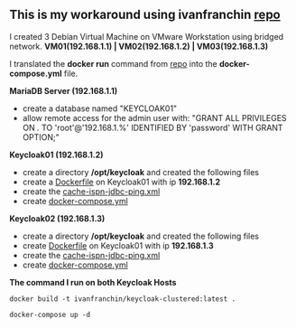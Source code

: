 

## This is my workaround using ivanfranchin [repo](https://github.com/ivangfr/keycloak-clustered)

I created 3 Debian Virtual Machine on VMware Workstation using bridged network. **VM01(192.168.1.1) | VM02(192.168.1.2) | VM03(192.168.1.3)**

I translated the **docker run** command from [repo](https://github.com/ivangfr/keycloak-clustered) into the **docker-compose.yml** file.


**MariaDB Server (192.168.1.1)**

- create a database named "KEYCLOAK01"
- allow remote access for the admin user with:
  "GRANT ALL PRIVILEGES ON *.* TO 'root'@'192.168.1.%' IDENTIFIED BY 'password' WITH GRANT OPTION;"



**Keycloak01 (192.168.1.2)**

- create a directory **/opt/keycloak** and created the following files
- create a [Dockerfile](https://github.com/hakimnorizman-work/keycloak-jdbc-ivanfranchin/blob/main/Dockerfile) on Keycloak01 with ip **192.168.1.2**
- create the [cache-ispn-jdbc-ping.xml](https://github.com/hakimnorizman-work/keycloak-jdbc-ivanfranchin/blob/main/cache-ispn-jdbc-ping.xml) 
- create [docker-compose.yml](https://github.com/hakimnorizman-work/keycloak-jdbc-ivanfranchin/blob/main/keycloak01-docker-compose.yml) 



**Keycloak02 (192.168.1.3)**

- create a directory **/opt/keycloak** and created the following files
- create [Dockerfile](https://github.com/hakimnorizman-work/keycloak-jdbc-ivanfranchin/blob/main/Dockerfile) on Keycloak01 with ip **192.168.1.3**
- create the [cache-ispn-jdbc-ping.xml](https://github.com/hakimnorizman-work/keycloak-jdbc-ivanfranchin/blob/main/cache-ispn-jdbc-ping.xml) 
- create [docker-compose.yml](https://github.com/hakimnorizman-work/keycloak-jdbc-ivanfranchin/blob/main/keycloak02-docker-compose.yml) 



**The command I run on both Keycloak Hosts**
```
docker build -t ivanfranchin/keycloak-clustered:latest .

docker-compose up -d 
```
